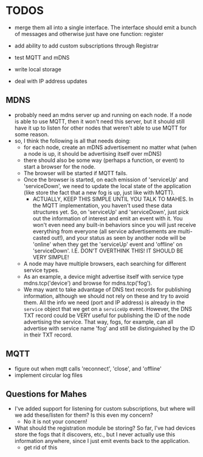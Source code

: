 # TODOS

- merge them all into a single interface. The interface should emit a bunch of messages and otherwise just have one function: register

- add ability to add custom subscriptions through Registrar

- test MQTT and mDNS
- write local storage
- deal with IP address updates

## MDNS
- probably need an mdns server up and running on each node. If a node is able to use MQTT, then it won't need this server, but it should still have it up to listen for other nodes that weren't able to use MQTT for some reason.
- so, I think the following is all that needs doing:
    - for each node, create an mDNS advertisement no matter what (when a node is up, it should be advertising itself over mDNS)
    - there should also be some way (perhaps a function, or event) to start a browser for the node.
    - The browser will be started if MQTT fails.
    - Once the browser is started, on each emission of 'serviceUp' and 'serviceDown', we need to update the local state of the application (like store the fact that a new fog is up, just like with MQTT).
        - ACTUALLY, KEEP THIS SIMPLE UNTIL YOU TALK TO MAHES. In the MQTT implementation, you haven't used these data structures yet. So, on 'serviceUp' and 'serviceDown', just pick out the information of interest and emit an event with it. You won't even need any built-in behaviors since you will just receive everything from everyone (all service advertisements are multi-casted out!), and your status as seen by another node will be 'online' when they get the 'serviceUp' event and 'offline' on 'serviceDown'.
        I.E. DON'T OVERTHINK THIS! IT SHOULD BE VERY SIMPLE!
    - A node may have multiple browsers, each searching for different service types.
    - As an example, a device might advertise itself with service type mdns.tcp('device') and browse for mdns.tcp('fog').
    - We may want to take advantage of DNS text records for publishing information, although we should not rely on these and try to avoid them. All the info we need (port and IP address) is already in the `service` object that we get on a `serviceUp` event. However, the DNS TXT record could be VERY useful for publishing the ID of the node advertising the service. That way, fogs, for example, can all advertise with service name 'fog' and still be distinguished by the ID in their TXT record.

## MQTT
- figure out when mqtt calls 'reconnect', 'close', and 'offline'
- implement circular log files

## Questions for Mahes
- I've added support for listening for custom subscriptions, but where will we add these/listen for them? Is this even my concern?
    - No it is not your concern!
- What should the registration module be storing? So far, I've had devices store the fogs that it discovers, etc., but I never actually use this information anywhere, since I just emit events back to the application.
    - get rid of this
